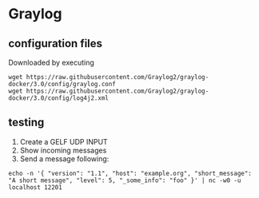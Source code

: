 # Graylog

## configuration files

Downloaded by executing

```console
wget https://raw.githubusercontent.com/Graylog2/graylog-docker/3.0/config/graylog.conf
wget https://raw.githubusercontent.com/Graylog2/graylog-docker/3.0/config/log4j2.xml
```


## testing

1. Create a GELF UDP INPUT
2. Show incoming messages
3. Send a message following:

```console
echo -n '{ "version": "1.1", "host": "example.org", "short_message": "A short message", "level": 5, "_some_info": "foo" }' | nc -w0 -u localhost 12201
```
